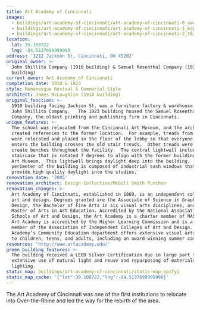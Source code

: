 ```yaml
---
title: Art Academy of Cincinnati
images:
  - buildings/art-academy-of-cincinnati/art-academy-of-cincinnati-0_uw4bgh
  - buildings/art-academy-of-cincinnati/art-academy-of-cincinnati-1_kdpg6g
  - buildings/art-academy-of-cincinnati/art-academy-of-cincinnati-2_t8ibjn
location:
  lat: 39.108722
  lng: -84.5137699999998
address: '1212 Jackson St, Cincinnati, OH 45202'
original_owner: >-
  John Shillito Company (1910 building) & Samuel Rosenthal Company (1923
  building)
current_owner: Art Academy of Cincinnati
completion_date: 1910 & 1923
style: Romanesque Revival & Commerial Style
architect: James McLaughlin (1910 building)
original_function: >-
  1910 building facing Jackson St. was a furniture factory & warehouse for the
  John Shillito Company.   The 1923 building housed the Samuel Rosenthal
  Company, the oldest printing and publishing firm in Cincinnati.
unique_features: >-
  The school was relocated from the Cincinnati Art Museum, and the architects
  created references to the former location.  For example, treads from a stair
  were relocated and placed in the floor of the lobby so that everyone who
  enters the building crosses the old stair treads.  Other treads were used to
  create benches throughout the facility.  The central lightwell includes a
  staircase that is rotated 7 degrees to align with the former building at the
  Art Museum.  This lightwell brings daylight deep into the building.  The
  perimeter of the building is composed of industrial sash windows that also
  provide high quality daylight into the studios.
renovation_date: '2005'
renovation_architect: Design Collective/McGill Smith Punchon
renovation_changes: >-
  Art Academy of Cincinnati, established in 1869, is an independent college of
  art and design. Degrees granted are the Associate of Science in Graphic
  Design, the Bachelor of Fine Arts in six visual arts disciplines, and the
  Master of Arts in Art Education. Accredited by the National Association of
  Schools of Art and Design, the Art Academy is a charter member of NASAD. The
  Art Academy is accredited by the Higher Learning Commission and is a charter
  member of the Association of Independent Colleges of Art and Design. The Art
  Academy’s Community Education department offers extensive visual arts courses
  to children, teens, and adults, including an award-winning summer camp.
resources: 'http://www.artacademy.edu/'
green_building_features: >-
  The building received a LEED Silver Certification due in large part to its
  extensive use of natural light and reuse and repurposing of materials and
  lighting.
static_map: buildings/art-academy-of-cincinnati/static-map_opifyi
static_map_cache: '{"lat":39.108722,"lng":-84.5137699999998}'
---
```


The Art Academy of Cincinnati was one of the first institutions to relocate into Over-the-Rhine and led the way for the rebirth of the area.
